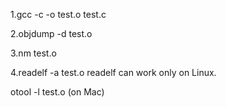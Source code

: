 1.gcc -c -o test.o test.c

2.objdump -d test.o

3.nm test.o

4.readelf -a test.o
readelf can work only on Linux.

otool -l test.o (on Mac)